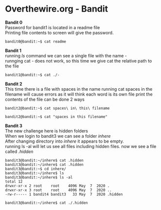 # Overthewire.org - Bandit

**Bandit 0**  
Password for bandit1 is located in a readme file  
Printing file contents to screen will give the password.
```shell
bandit0@bandit:~$ cat readme 
```

**Bandit 1**  
running *ls* command we can see a single file with the name *-*  
runnging cat - does not work, so this time we give cat the relative path to the file
```shell
bandit1@bandit:~$ cat ./- 
```

**Bandit 2**  
This time there is a file with spaces in the name
running cat spaces in the filename will cause errors as it will think each word is its own file
print the contents of the file can be done 2 ways
```shell
bandit2@bandit:~$ cat spaces\ in\ this\ filename

bandit2@bandit:~$ cat "spaces in this filename"
```

**Bandit 3**  
The new challenge here is hidden folders  
When we login to bandit3 we can see a folder *inhere*  
After changing directory into *inhere* it appears to be empty.  
running ls -al will let us see all files including hidden files.
now we see a file called *.hidden*
```shell
bandit3@bandit:~/inhere$ cat .hidden 
bandit3@bandit:~/inhere$ cat .hidden 
bandit3@bandit:~$ cd inhere/  
bandit3@bandit:~/inhere$ ls  
bandit3@bandit:~/inhere$ ls -al  
total 12  
drwxr-xr-x 2 root    root    4096 May  7  2020 . 
drwxr-xr-x 3 root    root    4096 May  7  2020 ..  
-rw-r----- 1 bandit4 bandit3   33 May  7  2020 .hidden  

bandit3@bandit:~/inhere$ cat ./.hidden
```